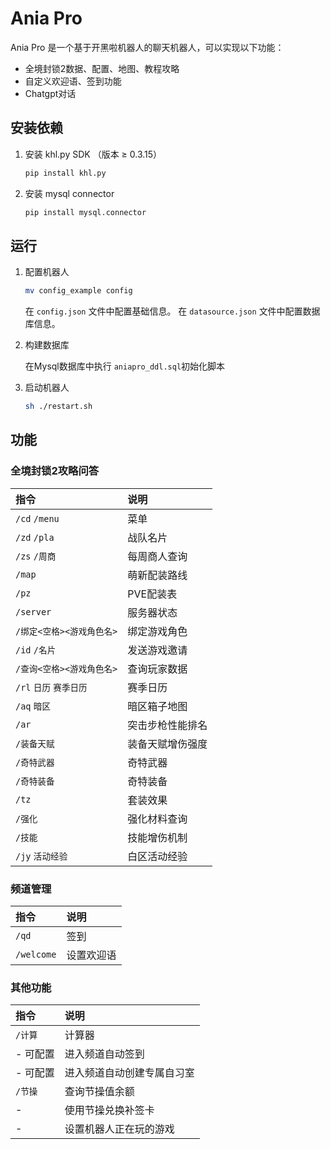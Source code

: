 
# Ania Pro

Ania Pro 是一个基于开黑啦机器人的聊天机器人，可以实现以下功能：

- 全境封锁2数据、配置、地图、教程攻略
- 自定义欢迎语、签到功能
- Chatgpt对话

## 安装依赖

1. 安装 khl.py SDK （版本 ≥ 0.3.15）

   ```bash
   pip install khl.py
   ```

2. 安装 mysql connector

   ```bash
   pip install mysql.connector
   ```

## 运行

1. 配置机器人

   ```bash
   mv config_example config
   ```
   在 `config.json` 文件中配置基础信息。
   在 `datasource.json` 文件中配置数据库信息。

2. 构建数据库

   在Mysql数据库中执行 `aniapro_ddl.sql`初始化脚本

3. 启动机器人

   ```bash
   sh ./restart.sh
   ```

## 功能

### 全境封锁2攻略问答

|指令|说明|
| :------------ | :------------ |
|`/cd` `/menu`   |  菜单  |
|`/zd` `/pla`   | 战队名片  |
|`/zs` `/周商` |每周商人查询  |
|`/map` |萌新配装路线  |
|`/pz` |PVE配装表  |
|`/server` |服务器状态  |
|`/绑定<空格><游戏角色名>` |绑定游戏角色 |
|`/id` `/名片` |发送游戏邀请  |
|`/查询<空格><游戏角色名>`  |查询玩家数据  |
|`/rl` `日历` `赛季日历` |赛季日历  |
|`/aq` `暗区` |暗区箱子地图  |
|`/ar` |突击步枪性能排名  |
|`/装备天赋` |装备天赋增伤强度 |
|`/奇特武器` |奇特武器  |
|`/奇特装备` |奇特装备 |
|`/tz` |套装效果  |
|`/强化` |强化材料查询  |
|`/技能` |技能增伤机制  |
|`/jy` `活动经验` |白区活动经验  |

### 频道管理

|指令|说明|
| :------------ | :------------ |
|`/qd` |签到  |
|`/welcome` |设置欢迎语  |

### 其他功能
|指令|说明|
| :------------ | :------------ |
|`/计算` |计算器 |
|- 可配置 |进入频道自动签到 |
|- 可配置 |进入频道自动创建专属自习室 |
|`/节操` |查询节操值余额 |
|- |使用节操兑换补签卡 |
|- |设置机器人正在玩的游戏 |
